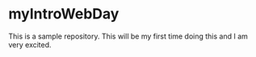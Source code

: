# myIntroWebDay
This is a sample repository. This will be my first time doing this and I am very excited.
